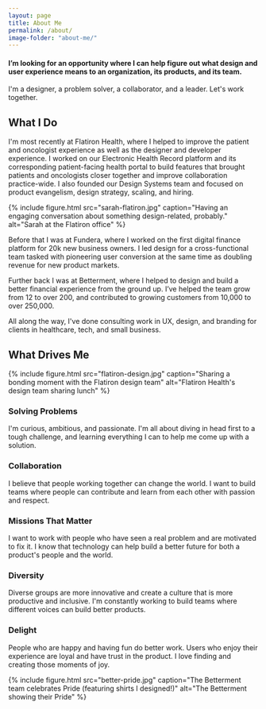 ```yaml
---
layout: page
title: About Me
permalink: /about/
image-folder: "about-me/"
---
```


#### I’m looking for an opportunity where I can help figure out what design and user experience means to an organization, its products, and its team.

I'm a designer, a problem solver, a collaborator, and a leader. Let's work together.

## What I Do

I'm most recently at Flatiron Health, where I helped to improve the patient and oncologist experience as well as the designer and developer experience. I worked on our Electronic Health Record platform and its corresponding patient-facing health portal to build features that brought patients and oncologists closer together and improve collaboration practice-wide. I also founded our Design Systems team and focused on product evangelism, design strategy, scaling, and hiring.

{% include figure.html src="sarah-flatiron.jpg" caption="Having an engaging conversation about something design-related, probably." alt="Sarah at the Flatiron office" %}

Before that I was at Fundera, where I worked on the first digital finance platform for 20k new business owners. I led design for a cross-functional team tasked with pioneering user conversion at the same time as doubling revenue for new product markets.

Further back I was at Betterment, where I helped to design and build a better financial experience from the ground up. I’ve helped the team grow from 12 to over 200, and contributed to growing customers from 10,000 to over 250,000.

All along the way, I've done consulting work in UX, design, and branding for clients in healthcare, tech, and small business.

## What Drives Me

{% include figure.html src="flatiron-design.jpg" caption="Sharing a bonding moment with the Flatiron design team" alt="Flatiron Health's design team sharing lunch" %}

### Solving Problems

I'm curious, ambitious, and passionate. I'm all about diving in head first to a tough challenge, and learning everything I can to help me come up with a solution.

### Collaboration

I believe that people working together can change the world. I want to build teams where people can contribute and learn from each other with passion and respect.

### Missions That Matter

I want to work with people who have seen a real problem and are motivated to fix it. I know that technology can help build a better future for both a product's people and the world.

### Diversity

Diverse groups are more innovative and create a culture that is more productive and inclusive. I'm constantly working to build teams where different voices can build better products.

### Delight

People who are happy and having fun do better work. Users who enjoy their experience are loyal and have trust in the product. I love finding and creating those moments of joy.

{% include figure.html src="better-pride.jpg" caption="The Betterment team celebrates Pride (featuring shirts I designed!)" alt="The Betterment showing their Pride" %}
